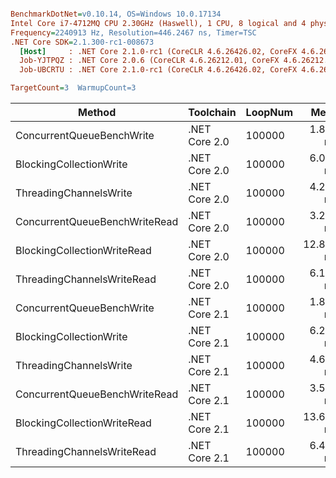 ``` ini

BenchmarkDotNet=v0.10.14, OS=Windows 10.0.17134
Intel Core i7-4712MQ CPU 2.30GHz (Haswell), 1 CPU, 8 logical and 4 physical cores
Frequency=2240913 Hz, Resolution=446.2467 ns, Timer=TSC
.NET Core SDK=2.1.300-rc1-008673
  [Host]     : .NET Core 2.1.0-rc1 (CoreCLR 4.6.26426.02, CoreFX 4.6.26426.04), 64bit RyuJIT
  Job-YJTPQZ : .NET Core 2.0.6 (CoreCLR 4.6.26212.01, CoreFX 4.6.26212.01), 64bit RyuJIT
  Job-UBCRTU : .NET Core 2.1.0-rc1 (CoreCLR 4.6.26426.02, CoreFX 4.6.26426.04), 64bit RyuJIT

TargetCount=3  WarmupCount=3  

```
|                        Method |     Toolchain | LoopNum |      Mean |     Error |    StdDev |    Gen 0 |    Gen 1 |    Gen 2 | Allocated |
|------------------------------ |-------------- |-------- |----------:|----------:|----------:|---------:|---------:|---------:|----------:|
|     ConcurrentQueueBenchWrite | .NET Core 2.0 |  100000 |  1.816 ms | 0.3366 ms | 0.0190 ms | 285.1563 | 285.1563 | 285.1563 |      1 MB |
|       BlockingCollectionWrite | .NET Core 2.0 |  100000 |  6.002 ms | 1.6192 ms | 0.0915 ms | 281.2500 | 281.2500 | 281.2500 |      1 MB |
|        ThreadingChannelsWrite | .NET Core 2.0 |  100000 |  4.256 ms | 0.5604 ms | 0.0317 ms | 281.2500 | 281.2500 | 281.2500 |      1 MB |
| ConcurrentQueueBenchWriteRead | .NET Core 2.0 |  100000 |  3.243 ms | 0.3243 ms | 0.0183 ms | 285.1563 | 285.1563 | 285.1563 |      1 MB |
|   BlockingCollectionWriteRead | .NET Core 2.0 |  100000 | 12.885 ms | 2.9885 ms | 0.1689 ms | 281.2500 | 281.2500 | 281.2500 |      1 MB |
|    ThreadingChannelsWriteRead | .NET Core 2.0 |  100000 |  6.144 ms | 2.7683 ms | 0.1564 ms | 281.2500 | 281.2500 | 281.2500 |      1 MB |
|     ConcurrentQueueBenchWrite | .NET Core 2.1 |  100000 |  1.872 ms | 0.2313 ms | 0.0131 ms | 285.1563 | 285.1563 | 285.1563 |      1 MB |
|       BlockingCollectionWrite | .NET Core 2.1 |  100000 |  6.289 ms | 1.4640 ms | 0.0827 ms | 281.2500 | 281.2500 | 281.2500 |   1.01 MB |
|        ThreadingChannelsWrite | .NET Core 2.1 |  100000 |  4.618 ms | 1.6158 ms | 0.0913 ms | 281.2500 | 281.2500 | 281.2500 |   1.01 MB |
| ConcurrentQueueBenchWriteRead | .NET Core 2.1 |  100000 |  3.593 ms | 0.8562 ms | 0.0484 ms | 285.1563 | 285.1563 | 285.1563 |      1 MB |
|   BlockingCollectionWriteRead | .NET Core 2.1 |  100000 | 13.606 ms | 2.1582 ms | 0.1219 ms | 281.2500 | 281.2500 | 281.2500 |   1.01 MB |
|    ThreadingChannelsWriteRead | .NET Core 2.1 |  100000 |  6.412 ms | 0.6740 ms | 0.0381 ms | 281.2500 | 281.2500 | 281.2500 |   1.01 MB |
